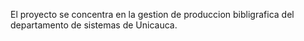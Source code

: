 El proyecto se concentra en la gestion de produccion bibligrafica del departamento de sistemas de Unicauca.